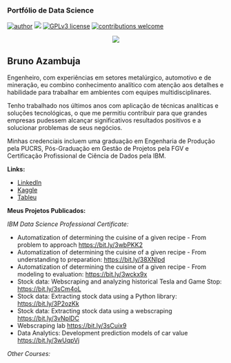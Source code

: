 ### Portfólio de Data Science
[![author](https://img.shields.io/badge/author-brunoazambuja-red.svg)](https://www.linkedin.com/in/brunoazambuja) [![](https://img.shields.io/badge/python-3.5+-blue.svg)](https://www.python.org/downloads/release/python-365/) [![GPLv3 license](https://img.shields.io/badge/License-GPLv3-blue.svg)](http://perso.crans.org/besson/LICENSE.html) [![contributions welcome](https://img.shields.io/badge/contributions-welcome-brightgreen.svg?style=flat)](https://github.com/brunoazambuja)

<p align="center">
  <img src="https://github.com/BrunoAzambuja/template_portfolio/blob/main/banner.jpg" >
</p>

## Bruno Azambuja

Engenheiro, com experiências em setores metalúrgico, automotivo e de mineração, eu combino conhecimento analítico com atenção aos detalhes e habilidade para trabalhar em ambientes com equipes multidisciplinares.

Tenho trabalhado nos últimos anos com aplicação de técnicas analíticas e soluções tecnológicas, o que me permitiu contribuir para que grandes empresas pudessem alcançar significativos resultados positivos e a solucionar problemas de seus negócios.

Minhas credenciais incluem uma graduação em Engenharia de Produção pela PUCRS, Pós-Graduação em Gestão de Projetos pela FGV e Certificação Profissional de Ciência de Dados pela IBM.

**Links:**
* [LinkedIn](https://www.linkedin.com/in/brunoazambuja)
* [Kaggle](https://www.kaggle.com/brunoazambuja)
* [Tableu](https://public.tableau.com/app/profile/bruno.azambuja)



**Meus Projetos Publicados:**

*IBM Data Science Professional Certificate:*
* Automatization of determining the cuisine of a given recipe - From problem to approach https://bit.ly/3wbPKK2
* Automatization of determining the cuisine of a given recipe - From understanding to preparation: https://bit.ly/38XNIpd
* Automatization of determining the cuisine of a given recipe - From modeling to evaluation: https://bit.ly/3wckx9x
* Stock data: Webscraping and analyzing historical Tesla and Game Stop: https://bit.ly/3sCm4oL
* Stock data: Extracting stock data using a Python library: https://bit.ly/3P2ozKk
* Stock data: Extracting stock data using a webscraping https://bit.ly/3vNplDC
* Webscraping lab https://bit.ly/3sCuix9
* Data Analytics: Development prediction models of car value https://bit.ly/3wUqpVj

*Other Courses:*
